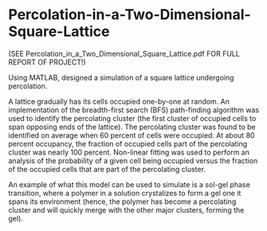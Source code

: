 # Percolation-in-a-Two-Dimensional-Square-Lattice

(SEE Percolation_in_a_Two_Dimensional_Square_Lattice.pdf FOR FULL REPORT OF PROJECT!)

Using MATLAB, designed a simulation of a square lattice undergoing percolation.

A lattice gradually has its cells occupied one-by-one at random. An implementation of the breadth-first search (BFS) path-finding algorithm was used to identify the percolating cluster (the first cluster of occupied cells to span opposing ends of the lattice). The percolating cluster was found to be identified on average when 60 percent of cells were occupied. At about 80 percent occupancy, the fraction of occupied cells part of the percolating cluster was nearly 100 percent. Non-linear fitting was used to perform an analysis of the probability of a given cell being occupied versus the fraction of the occupied cells that are part of the percolating cluster.

An example of what this model can be used to simulate is a sol-gel phase transition, where a polymer in a solution crystalizes to form a gel one it spans its environment (hence, the polymer has become a percolating cluster and will quickly merge with the other major clusters, forming the gel).

